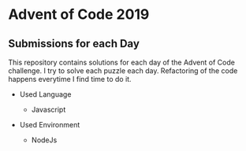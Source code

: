 # Advent of Code 2019
## Submissions for each Day

This repository contains solutions for each day of the Advent of Code challenge. I try to solve each puzzle each day.
Refactoring of the code happens everytime I find time to do it.

* Used Language 
  - Javascript

* Used Environment 
  - NodeJs
